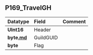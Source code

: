 ## P169\_TravelGH ##
| **Datatype** | **Field** | **Comment** |
|:-------------|:----------|:------------|
| **UInt16**   | Header    |             |
| **byte[.md](.md)** | GuildGUID |             |
| **byte**     | Flag      |             |